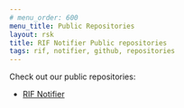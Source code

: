 ```yaml
---
# menu_order: 600
menu_title: Public Repositories
layout: rsk
title: RIF Notifier Public repositories
tags: rif, notifier, github, repositories
---
```


Check out our public repositories:

- [RIF Notifier](https://github.com/rsksmart/rif-notifier)
